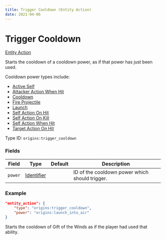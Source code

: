 ```yaml
---
title: Trigger Cooldown (Entity Action)
date: 2021-04-06
---
```


# Trigger Cooldown

[Entity Action](../entity_actions.md)

Starts the cooldown of a cooldown power, as if that power has just been used.

Cooldown power types include:

* [Active Self](../power_types/active_self.md)
* [Attacker Action When Hit](../power_types/attacker_action_when_hit.md)
* [Cooldown](../power_types/cooldown.md)
* [Fire Projectile](../power_types/fire_projectile.md)
* [Launch](../power_types/launch.md)
* [Self Action On Hit](../power_types/self_action_on_hit.md)
* [Self Action On Kill](../power_types/self_action_on_kill.md)
* [Self Action When Hit](../power_types/self_action_when_hit.md)
* [Target Action On Hit](../power_types/target_action_on_hit.md)


Type ID: `origins:trigger_cooldown`

### Fields

Field  | Type | Default | Description
-------|------|---------|-------------
`power` | [Identifier](../data_types/identifier.md) | | ID of the cooldown power which should trigger.

### Example
```json
"entity_action": {
  	"type": "origins:trigger_cooldown",
  	"power": "origins:launch_into_air"
}
```
Starts the cooldown of Gift of the Winds as if the player had used that ability.
